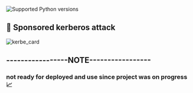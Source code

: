 ![Supported Python versions](https://img.shields.io/badge/python-3.7+-blue.svg) 

## :triangular_flag_on_post: Sponsored kerberos attack

![kerbe_card](https://user-images.githubusercontent.com/19204702/84308376-43e48700-ab13-11ea-94f2-27d2badb8540.jpg)

## -----------------NOTE-----------------

### not ready for deployed and use since project was on progress 📈
